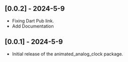 ## [0.0.2] - 2024-5-9
* Fixing Dart Pub link.
* Add Documentation

## [0.0.1] - 2024-5-9
* Initial release of the animated_analog_clock package.
